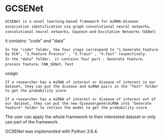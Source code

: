 ﻿
# GCSENet

    GCSENet is a novel learning-based framework for miRNA-disease association identification via graph convolutional neural networks、convolutional neural networks、Squeeze-and-Excitation Networks（SENet）

it contains: "code" and "data"

    In the "code" folder, the four steps correspond to "1.Generate Feature by GCN", "2.Feature Process" , "3.Train" , "4.Test" respectively.
    In the "data" folder， it contains four part : Generate feature、process feature、CNN_SENet、Test
usage:

    If a researcher has a miRNA of interest or disease of interest in our dataset, they can put the disease and miRNA pairs in the "Test" folder to get the probability score

    If a researcher has a miRNA of interest or disease of interest out of our dataset, they can put the new disease\gene\miRNA into "Generate feature" folder to retrain the model to get the probability score

The user can apply the whole framework to their interested dataset or only use part of the framework.

GCSENet was implemented with Python 3.6.4.
